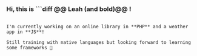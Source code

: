 ### Hi, this is ```diff @@ Leah (and bold)@@ !
```

I'm currently working on an online library in **PHP** and a weather app in **JS**!

Still training with native languages but looking forward to learning some frameworks 🛫

